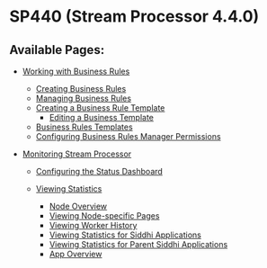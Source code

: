 # SP440 (Stream Processor 4.4.0)

  
  

## Available Pages:

-   [Working with Business Rules](_Working_with_Business_Rules_)
    -   [Creating Business Rules](_Creating_Business_Rules_)

    <!-- -->

    -   [Managing Business Rules](_Managing_Business_Rules_)

    <!-- -->

    -   [Creating a Business Rule
        Template](_Creating_a_Business_Rule_Template_)
        -   [Editing a Business Template](_Editing_a_Business_Template_)

    <!-- -->

    -   [Business Rules Templates](_Business_Rules_Templates_)

    <!-- -->

    -   [Configuring Business Rules Manager
        Permissions](_Configuring_Business_Rules_Manager_Permissions_)

-   [Monitoring Stream Processor](_Monitoring_Stream_Processor_)
    -   [Configuring the Status
        Dashboard](_Configuring_the_Status_Dashboard_)

    <!-- -->

    -   [Viewing Statistics](_Viewing_Statistics_)
        -   [Node Overview](_Node_Overview_)

        <!-- -->

        -   [Viewing Node-specific Pages](_Viewing_Node-specific_Pages_)

        <!-- -->

        -   [Viewing Worker History](_Viewing_Worker_History_)

        <!-- -->

        -   [Viewing Statistics for Siddhi
            Applications](_Viewing_Statistics_for_Siddhi_Applications_)

        <!-- -->

        -   [Viewing Statistics for Parent Siddhi
            Applications](_Viewing_Statistics_for_Parent_Siddhi_Applications_)

        <!-- -->

        -   [App Overview](_App_Overview_)

